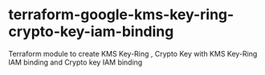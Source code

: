 # terraform-google-kms-key-ring-crypto-key-iam-binding
Terraform module to create KMS Key-Ring , Crypto Key  with KMS Key-Ring IAM binding and Crypto key IAM binding
